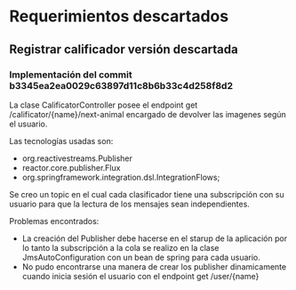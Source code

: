 # Requerimientos descartados

## Registrar calificador versión descartada

### Implementación del commit b3345ea2ea0029c63897d11c8b6b33c4d258f8d2

La clase CalificatorController posee el endpoint get /calificator/{name}/next-animal encargado de devolver las imagenes según el usuario.

Las tecnologías usadas son:
* org.reactivestreams.Publisher
* reactor.core.publisher.Flux
* org.springframework.integration.dsl.IntegrationFlows;

Se creo un topic en el cual cada clasificador tiene una subscripción con su usuario para que la lectura de los mensajes sean independientes.

Problemas encontrados:

* La creación del Publisher debe hacerse en el starup de la aplicación por lo tanto la subscripción a la cola se realizo en la clase JmsAutoConfiguration con un bean de spring para cada usuario.
* No pudo encontrarse una manera de crear los publisher dinamicamente cuando inicia sesión el usuario con el endpoint get /user/{name}
